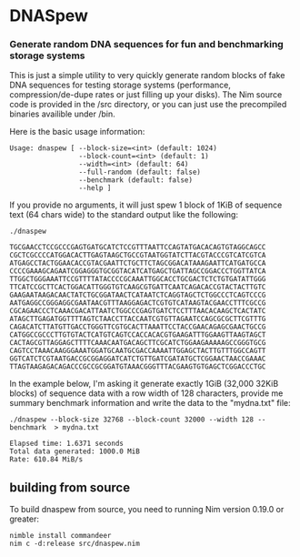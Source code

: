 # DNASpew 

### Generate random DNA sequences for fun and benchmarking storage systems 

This is just a simple utility to very quickly generate random blocks of fake DNA sequences for testing storage systems (performance, compression/de-dupe rates or just filling up your disks). The Nim source code is provided in the /src directory, or you can just use the precompiled binaries availible under /bin.

Here is the basic usage information:

```
Usage: dnaspew [ --block-size=<int> (default: 1024)
                 --block-count=<int> (default: 1)
                 --width=<int> (default: 64)
                 --full-random (default: false)
                 --benchmark (default: false)
                 --help ]
```

If you provide no arguments, it will just spew 1 block of 1KiB of sequence text (64 chars wide) to the standard output like the following:

```
./dnaspew

TGCGAACCTCCGCCCGAGTGATGCATCTCCGTTTAATTCCAGTATGACACAGTGTAGGCAGCC
CGCTCGCCCCATGGACACTTGAGTAAGCTGCCGTAATGGTATCTTACGTACCCGTCATCGTCA
ATGAGCCTACTGGAACACCGTACGAATTCTGCTTCTAGCGGACATAAAGAATTCATGATGCCA
CCCCGAAAGCAGAATCGGAGGGTGCGGTACATCATGAGCTGATTAGCCGGACCCTGGTTATCA
TTGGCTGGGAAATTCCGTTTTATACCCCGCAAATTGGCACCTGCGACTCTCTGTGATATTGGG
TTCATCCGCTTCACTGGACATTGGGTGTCAAGCGTGATTCAATCAGACACCGTACTACTTGTC
GAAGAATAAGACAACTATCTGCGGATAACTCATAATCTCAGGTAGCTCTGGCCCTCAGTCCCG
AATGAGGCCGGGAGGCGAATAACGTTTAAGGAGACTCGTGTCATAAGTACGAACCTTTCGCCG
CGCAGAACCCTCAAACGACATTAATCTGGCCCGAGTGATCTCCTTTAACACAAGCTCACTATC
ATAGCTTGAGATGGTTTTAGTCTAACCTTACCAATCGTGTTAGAATCCAGCGCGCTTCGTTTG
CAGACATCTTATGTTGACCTGGGTTCGTGCACTTAAATTCCTACCGAACAGAGCGAACTGCCG
CATGGCCGCCCTTGTGTACTCATGTCAGTCCACCACACGTGAAGATTTGGAAGTTAAGTAGCT
CACTAGCGTTAGGAGCTTTTCAAACAATGACAGCTTCGCATCTGGAAGAAAAAGCCGGGTGCG
CAGTCCTAAACAAGGGAAATGGATGCAATGCGACCAAAATTGGAGCTACTTGTTTGGCCAGTT
GGTCATCTCGTAATGACCGCGGAGGATCATCTGTTGATCGATATGCTCGGAACTAACCGAAAC
TTAGTAAGAGACAGACCCGCCGCGGATGTAAACGGGTTTACGAAGTGTGAGCTCGGACCCTGC
```

In the example below, I'm asking it generate exactly 1GiB (32,000 32KiB blocks) of sequence data with a row width of 128 characters, provide me summary benchmark information and write the data to the "mydna.txt" file:  

```
./dnaspew --block-size 32768 --block-count 32000 --width 128 --benchmark  > mydna.txt

Elapsed time: 1.6371 seconds
Total data generated: 1000.0 MiB
Rate: 610.84 MiB/s
```

## building from source

To build dnaspew from source, you need to running Nim version 0.19.0 or greater:

```
nimble install commandeer
nim c -d:release src/dnaspew.nim
```


